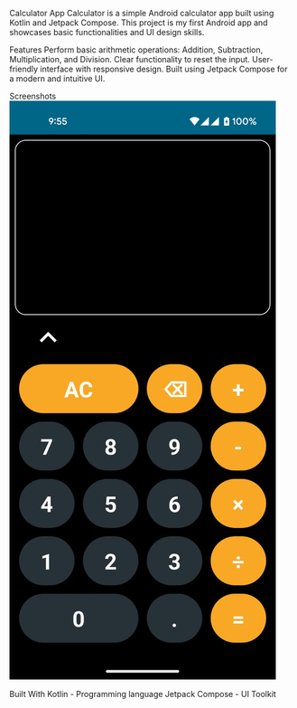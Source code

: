 Calculator App
Calculator is a simple Android calculator app built using Kotlin and Jetpack Compose. This project is my first Android app and showcases basic functionalities and UI design skills.

Features
Perform basic arithmetic operations: Addition, Subtraction, Multiplication, and Division.
Clear functionality to reset the input.
User-friendly interface with responsive design.
Built using Jetpack Compose for a modern and intuitive UI.

Screenshots
![Alt](https://github.com/omipaul28/Calculator/blob/d1ccc5d89b85570dc00d9f3bb94864cfd162f9a4/CalculatorX.jpg)

Built With
Kotlin - Programming language
Jetpack Compose - UI Toolkit
